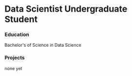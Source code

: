 # Data Scientist Undergraduate Student

### Education
Bachelor's of Science in Data Science

### Projects
none yet 

